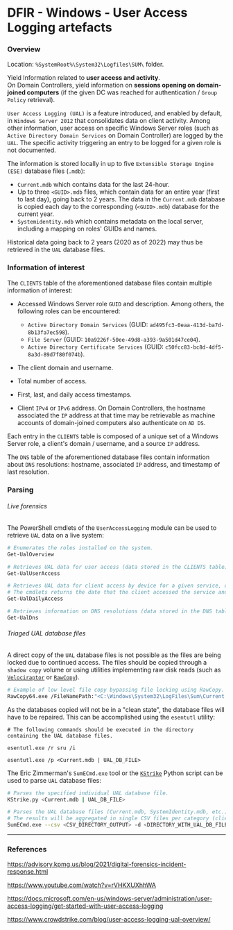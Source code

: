 # DFIR - Windows - User Access Logging artefacts

### Overview

Location: `%SystemRoot%\System32\Logfiles\SUM\` folder.

Yield Information related to **user access and activity**. <br>
On Domain Controllers, yield information on **sessions opening on domain-joined
computers** (if the given DC was reached for authentication / `Group Policy`
retrieval).

`User Access Logging (UAL)` is a feature introduced, and enabled by default, in
`Windows Server 2012` that consolidates data on client activity. Among other
information, user access on specific Windows Server roles (such as
`Active Directory Domain Services` on Domain Controller) are logged by the
`UAL`. The specific activity triggering an entry to be logged for a given role
is not documented.

The information is stored locally in up to five
`Extensible Storage Engine (ESE)` database files (`.mdb`):
  - `Current.mdb` which contains data for the last 24-hour.
  - Up to three `<GUID>.mdb` files, which contain data for an entire year
    (first to last day), going back to 2 years. The data in the `Current.mdb`
    database is copied each day to the corresponding (`<GUID>.mdb`) database
    for the current year.
  - `Systemidentity.mdb` which contains metadata on the local server, including
    a mapping on roles' GUIDs and names.

Historical data going back to 2 years (2020 as of 2022) may thus be retrieved
in the `UAL` database files.

### Information of interest

The `CLIENTS` table of the aforementioned database files contain multiple
information of interest:
  - Accessed Windows Server role `GUID` and description. Among others, the
    following roles can be encountered:
      - `Active Directory Domain Services` (GUID:
        `ad495fc3-0eaa-413d-ba7d-8b13fa7ec598`).
      - `File Server` (GUID: `10a9226f-50ee-49d8-a393-9a501d47ce04`).
      - `Active Directory Certificate Services` (GUID:
        `c50fcc83-bc8d-4df5-8a3d-89d7f80f074b`).

  - The client domain and username.

  - Total number of access.

  - First, last, and daily access timestamps.

  - Client `IPv4` or `IPv6` address. On Domain Controllers, the hostname
    associated the `IP` address at that time may be retrievable as machine
    accounts of domain-joined computers also authenticate on `AD DS`.

Each entry in the `CLIENTS` table is composed of a unique set of a Windows
Server role, a client's domain / username, and a source `IP` address.

The `DNS` table of the aforementioned database files contain information about
`DNS` resolutions: hostname, associated `IP` address, and timestamp of last
resolution.

### Parsing

###### Live forensics

The PowerShell cmdlets of the `UserAccessLogging` module can be used to
retrieve `UAL` data on a live system:

```bash
# Enumerates the roles installed on the system.
Get-UalOverview

# Retrieves UAL data for user access (data stored in the CLIENTS table).
Get-UalUserAccess

# Retrieves UAL data for client access by device for a given service, ordered by date (data stored in the CLIENTS table).
# The cmdlets returns the date that the client accessed the service and how many times the client accessed the service during that day.
Get-UalDailyAccess

# Retrieves information on DNS resolutions (data stored in the DNS table).
Get-UalDns
```

###### Triaged UAL database files

A direct copy of the `UAL` database files is not possible as the files are
being locked due to continued access. The files should be copied through a
`shadow copy` volume or using utilities implementing raw disk reads (such as
[`Velociraptor`](https://github.com/Velocidex/velociraptor) or
[`RawCopy`](https://github.com/jschicht/RawCopy)).

```bash
# Example of low level file copy bypassing file locking using RawCopy.
RawCopy64.exe /FileNamePath:"<C:\Windows\System32\LogFiles\Sum\Current.mdb | UAL_DB_FILE>" /OutputPath:"<OUTPUT_DIRECTORY>"
```

As the databases copied will not be in a "clean state", the database files will
have to be repaired. This can be accomplished using the `esentutl` utility:

```
# The following commands should be executed in the directory containing the UAL database files.

esentutl.exe /r sru /i

esentutl.exe /p <Current.mdb | UAL_DB_FILE>
```

The Eric Zimmerman's `SumECmd.exe` tool or
the [`KStrike`](https://github.com/brimorlabs/KStrike) Python script can be
used to parse `UAL` database files:

```bash
# Parses the specified individual UAL database file.
KStrike.py <Current.mdb | UAL_DB_FILE>

# Parses the UAL database files (Current.mdb, SystemIdentity.mdb, etc.) in the specified directory.
# The results will be aggregated in single CSV files per category (client access, DNS requests, etc.).
SumECmd.exe --csv <CSV_DIRECTORY_OUTPUT> -d <DIRECTORY_WITH_UAL_DB_FILES>
```

--------------------------------------------------------------------------------

### References

https://advisory.kpmg.us/blog/2021/digital-forensics-incident-response.html

https://www.youtube.com/watch?v=rVHKXUXhhWA

https://docs.microsoft.com/en-us/windows-server/administration/user-access-logging/get-started-with-user-access-logging

https://www.crowdstrike.com/blog/user-access-logging-ual-overview/
